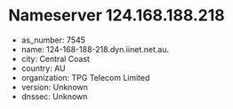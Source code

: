 # Nameserver 124.168.188.218

* as_number: 7545
* name: 124-168-188-218.dyn.iinet.net.au.
* city: Central Coast
* country: AU
* organization: TPG Telecom Limited
* version: Unknown
* dnssec: Unknown
